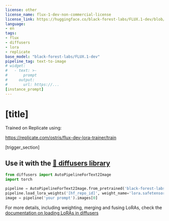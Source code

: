 ```yaml
---
license: other
license_name: flux-1-dev-non-commercial-license
license_link: https://huggingface.co/black-forest-labs/FLUX.1-dev/blob/main/LICENSE.md
language:
- en
tags:
- flux
- diffusers
- lora
- replicate
base_model: "black-forest-labs/FLUX.1-dev"
pipeline_tag: text-to-image
# widget:
#   - text: >-
#       prompt
#     output:
#       url: https://...
[instance_prompt]
---
```


# [title]

<!-- <Gallery /> -->

Trained on Replicate using:

https://replicate.com/ostris/flux-dev-lora-trainer/train

[trigger_section]

## Use it with the [🧨 diffusers library](https://github.com/huggingface/diffusers)

```py
from diffusers import AutoPipelineForText2Image
import torch

pipeline = AutoPipelineForText2Image.from_pretrained('black-forest-labs/FLUX.1-dev', torch_dtype=torch.float16).to('cuda')
pipeline.load_lora_weights('[hf_repo_id]', weight_name='lora.safetensors')
image = pipeline('your prompt').images[0]
```

For more details, including weighting, merging and fusing LoRAs, check the [documentation on loading LoRAs in diffusers](https://huggingface.co/docs/diffusers/main/en/using-diffusers/loading_adapters)
